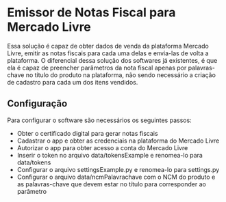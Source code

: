 # Emissor de Notas Fiscal para Mercado Livre
Essa solução é capaz de obter dados de venda da plataforma Mercado Livre, emitir as notas fiscais para cada uma delas e envia-las de volta a plataforma. O diferencial dessa solução dos softwares já existentes, é que ela é capaz de preencher parâmetros da nota fiscal apenas por palavras-chave no título do produto na plataforma, não sendo necessário a criação de cadastro para cada um dos itens vendidos.

## Configuração

Para configurar o software são necessários os seguintes passos:
- Obter o certificado digital para gerar notas fiscais
- Cadastrar o app e obter as credenciais na plataforma do Mercado Livre
- Autorizar o app para obter acesso a conta do Mercado Livre
- Inserir o token no arquivo data/tokensExample e renomea-lo para data/tokens
- Configurar o arquivo settingsExample.py e renomea-lo para settings.py
- Configurar o arquivo data/ncmPalavrachave com o NCM do produto e as palavras-chave que devem estar no título para corresponder ao parâmetro
